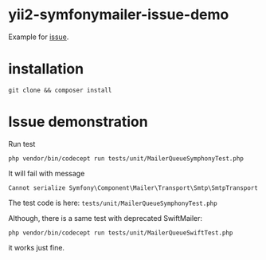 # yii2-symfonymailer-issue-demo

Example for [issue](https://github.com/yiisoft/yii2-symfonymailer/issues/35).

# installation

`git clone && composer install`

# Issue demonstration

Run test
 
`php vendor/bin/codecept run tests/unit/MailerQueueSymphonyTest.php`

It will fail with message

`Cannot serialize Symfony\Component\Mailer\Transport\Smtp\SmtpTransport`

The test code is here: `tests/unit/MailerQueueSymphonyTest.php`

Although, there is a same test with deprecated SwiftMailer:

`php vendor/bin/codecept run tests/unit/MailerQueueSwiftTest.php`

it works just fine.